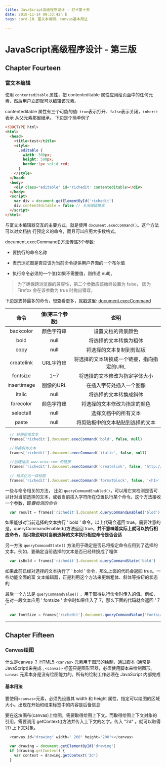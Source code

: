 ```yaml
---
title: JavaScript高级程序设计 - 打卡第十天
date: 2018-11-14 09:33:42n b
tags: card-10、富文本编辑、canvas基本用法

---
```


# JavaScript高级程序设计 - 第三版

## Chapter Fourteen
### 富文本编辑
使用 `contenteditable` 属性，把 contenteditable 属性应用给页面中的任何元素，然后用户立即就可以编辑该元素。

contenteditable 属性有三个可能的值: `true`表示打开、`false`表示关闭，`inherit`表示 从父元素那里继承， 下边是个简单例子
```html
<!DOCTYPE html>
<html>
  <head>
    <title>test</title>
    <style>
      .editable {
        width: 500px;
        height: 500px;
        border:1px solid red;
      }    
    </style>
  </head>
  <body>
    <div class="editable" id='richedit' contenteditable></div>
  </body>
  <script>
    var div = document.getElementById('richedit')
    div.contentEditable = false // 关闭编辑模式
  </script>
</html>
```

与富文本编辑器交互的主要方式，就是使用 `document.execCommand()`。这个方法可以对文档执 行预定义的命令，而且可以应用大多数格式。

document.execCommand()方法传递3个参数: 

- 要执行的命令名称

- 表示浏览器是否应该为当前命令提供用户界面的一个布尔值

- 执行命令必须的一个值(如果不需要值，则传递 null)。

> 为了确保跨浏览器的兼容性，第二个参数应该始终设置为 false， 因为 Firefox 会在该参数为 true 时抛出错误。

下边是支持最多的命令，想查看更多，就戳这里: [document.execCommand](https://developer.mozilla.org/zh-CN/docs/Web/API/Document/execCommand)


| 命令 | 值(第三个参数) | 说明 | 
| :------: | :------: | :------: | 
| backcolor | 颜色字符串 | 设置文档的背景颜色 | 
| bold | null | 将选择的文本转换为粗体 | 
| copy | null | 将选择的文本复制到剪贴板 | 
| createlink | URL字符串 | 将选择的文本转换成一个链接，指向指定的URL | 
| fontsize | 1~7 | 将选择的文本修改为指定字体大小 | 
| insertimage | 图像的URL | 在插入字符处插入一个图像 | 
| italic | null | 将选择的文本转换成斜体 | 
| forecolor | 颜色字符串 | 将选择的文本修改为指定的颜色 |
| selectall | null | 选择文档中的所有文本 | 
| paste | null | 将剪贴板中的文本粘贴到选择的文本 |

```javascript
  // 转换粗体文本
  frames['richedit'].document.execCommand('bold', false, null)
  
  //转换斜体文本
  frames['richedit'].document.execCommand('italic', false, null)

  //创建指向 www.wrox.com 的链接 
  frames['richedit'].document.execCommand('createlink', false, 'http://www.wrox.com') 
 
  // 格式化为一级标题
  frames['richedit'].document.execCommand('formatblock', false, '<h1>')
```

一些与命令相关的方法， 比如 `queryCommandEnabled()`，可以用它来检测是否可以针对当前选择的文本，或者当前插入字符所在位置执行某个命令。这个方法接收一个参数，即*要检测的命令*
```javascript
  var result = frames['richedit'].document.queryCommandEnabled('blod')
```
如果能够对当前选择的文本执行 ' bold ' 命令，以上代码会返回 true。需要注意的是，queryCommandEnabled()方法返回 true，<strong>并不意味着实际上就可以执行相应命令，而只能说明对当前选择的文本执行相应命令是否合适</strong>

另一方法 `queryCommandState()` 方法用于确定是否已将指定命令应用到了选择的文本。例如，要确定当前选择的文本是否已经转换成了粗体
```javascript
  var isBold = frames['richedit'].document.queryCommandState('bold')
```
如果此前已经对选择的文本执行了 ' bold ' 命令，那么上面的代码会返回 true。一些功能全面的富 文本编辑器，正是利用这个方法来更新粗体、斜体等按钮的状态的

最后一个方法是 `queryCommandValue()` ，用于取得执行命令时传入的值。例如，在对一段文本应用 ' fontsize ' 命令时如果传入了 7，那么下面的代码就会返回 ' 7 ' 
```javascript
  var fontSize = frames['richedit'].document.queryCommandValue('fontsize')
```

--------- 

## Chapter Fifteen
### Canvas绘图
什么是canvas ？ HTML5 `<canvas>` 元素用于图形的绘制，通过脚本 (通常是JavaScript)来完成 , `<canvas>` 标签只是图形容器，必须使用脚本来绘制图形。`canvas` 元素本身是没有绘图能力的。所有的绘制工作必须在 JavaScript 内部完成

#### 基本用法
要使用`<canvas>`元素，必须先设置其 width 和 height 属性，指定可以绘图的区域大小。出现在开始和结束标签中的内容是后备信息

要在这块画布(canvas)上绘图，需要取得绘图上下文。而取得绘图上下文对象的引用，需要调用 getContext()方法并传入上下文的名字。传入 "2d" ，就可以取得 2D 上下文对象。

```javascript
  <canvas id="drawing" width=" 200" height="200"></canvas>

  var drawing = document.getElementById('drawing')
  if (drawing.getContext) {
    var context = drawing.getContext('2d')
  }
```
